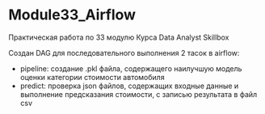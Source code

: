# Module33_Airflow
Практическая работа по 33 модулю Курса Data Analyst Skillbox

Создан DAG для последовательного выполнения 2 тасок в airflow:
- pipeline: создание .pkl файла, содержащего наилучшую модель оценки категории стоимости автомобиля
- predict: проверка json файлов, содержащих входные данные и выполнение предсказания стоимости, с записью результата в файл csv
